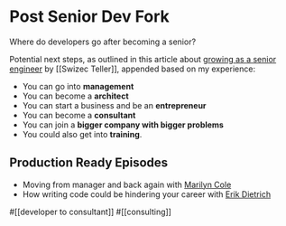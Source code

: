 # Post Senior Dev Fork
Where do developers go after becoming a senior? 

Potential next steps, as outlined in this article about [growing as a senior engineer](https://swizec.com/blog/how-to-grow-as-a-senior-engineer-or-why-i-got-a-new-job/swizec/9438) by [[Swizec Teller]], appended based on my experience:
  - You can go into **management**
  - You can become a **architect**
  - You can start a business and be an **entrepreneur**
  - You can become a **consultant**
  - You can join a **bigger company with bigger problems**
  - You could also get into **training**.


## Production Ready Episodes
- Moving from manager and back again with [Marilyn Cole](https://www.productionreadypod.com/episodes/writing-code-wrangling-cats-from-developer-to-manager-and-back-w-marilyn-cole)
- How writing code could be hindering your career with [Erik Dietrich](https://www.productionreadypod.com/episodes/how-writing-code-is-hindering-your-career-w-erik-dietrich)

#[[developer to consultant]] #[[consulting]]
